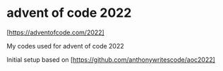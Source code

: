 advent of code 2022
===================

[https://adventofcode.com/2022]

<!-- AOC TILES BEGIN -->

<!-- AOC TILES END -->


My codes used for advent of code 2022

Initial setup based on [https://github.com/anthonywritescode/aoc2022]
